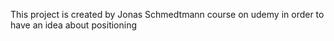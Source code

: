This project is created by Jonas Schmedtmann course on udemy in order to have an idea about positioning
